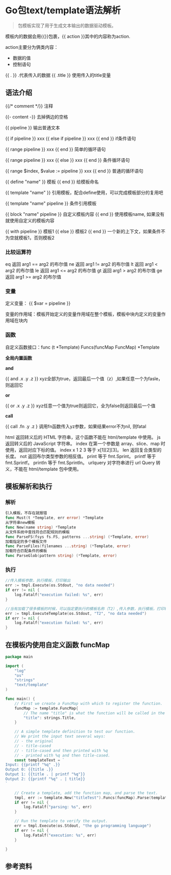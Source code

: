 # Go包text/template语法解析

> 包模板实现了用于生成文本输出的数据驱动模板。

模板内的数据会用{{}}包裹，{{ action }}其中的内容称为action.

action主要分为俩类内容：
  - 数据的值
  - 控制语句

{{ . }} .代表传入的数据 {{ .title }} 使用传入的title变量

## 语法介绍

{{/* comment */}} 注释

{{- content -}} 去掉俩边的空格

{{ pipeline }} 输出普通文本


{{ if pipeline }} xxx {{ else if pipeline }} xxx {{ end }} if条件语句

{{ range pipeline }} xxx {{ end }}  简单的循环语句

{{ range pipeline }} xxx {{ else }} xxx {{ end }} 条件循环语句

{{ range $index, $value := pipeline }} xxx {{ end }} 普通的循环语句

{{ define "name" }} 模板 {{ end }} 给模板命名

{{ template "name" }} 引用模板，配合define使用，可以完成模板部分的复用吧

{{ template "name" pipeline }} 条件引用模板

{{ block "name" pipeline }} 自定义模板内容 {{ end }} 使用模板name, 如果没有就使用自定义的模板内容

{{ with pipeline }} 模板1 {{ else }} 模板2 {{ end }} 一个新的上下文，如果条件不为空就模板1，否则模板2

### 比较运算符

eq
	 返回 arg1 == arg2 的布尔值
ne
	 返回 arg1 != arg2 的布尔值
lt
	 返回 arg1 < arg2 的布尔值
le
	 返回 arg1 <= arg2 的布尔值
gt
	 返回 arg1 > arg2 的布尔值
ge
	 返回 arg1 >= arg2 的布尔值

### 变量

定义变量： {{ $var = pipeline }}

变量的作用域：模板开始定义的变量作用域在整个模板，模板中块内定义的变量作用域在块内

### 函数

自定义函数接口：func (t *Template) Funcs(funcMap FuncMap) *Template 

**全局内置函数**

**and**

{{ and .x .y .z }} xyz全部为true，返回最后一个值（z）,如果任意一个为fasle，则返回它

**or**

{{ or .x .y .z }} xyz任意一个值为true则返回它，全为false则返回最后一个值

**call**

{{ call .fn .y .z } 调用fn函数传入yz参数，如果结果error不为nil, 则fatal

html
返回转义后的 HTML 字符串，这个函数不能在 html/template 中使用。
js
返回转义后的 JavaScript 字符串。
index
在第一个参数是 array、slice、map 时使用，返回对应下标的值。
index x 1 2 3 等于 x[1][2][3]。
len
返回复合类型的长度。
not
返回布尔类型参数的相反值。
print
等于 fmt.Sprint。
printf
等于 fmt.Sprintf。
println
等于 fmt.Sprintln。
urlquery
对字符串进行 url Query 转义，不能在 html/template 包中使用。



## 模板解析和执行

### 解析

```go
引入模板，不存在就报错
func Must(t *Template, err error) *Template
从字符串new模板
func New(name string) *Template
从文件系统中查找符合匹配规则的模板
func ParseFS(fsys fs.FS, patterns ...string) (*Template, error)
加载指定的多个模板文件
func ParseFiles(filenames ...string) (*Template, error)
加载符合匹配条件的模板
func ParseGlob(pattern string) (*Template, error)
```

### 执行

```go
//传入模板参数，执行模板，打印输出
err := tmpl.Execute(os.Stdout, "no data needed")
if err != nil {
	log.Fatalf("execution failed: %s", err)
}

//当有加载了很多模板的时候，可以指定要执行的模板名称（T2）,传入参数，执行模板，打印输出
err := tmpl.ExecuteTemplate(os.Stdout, "T2", "no data needed")
if err != nil {
	log.Fatalf("execution failed: %s", err)
}
```

## 在模板内使用自定义函数 funcMap

```go
package main

import (
	"log"
	"os"
	"strings"
	"text/template"
)

func main() {
	// First we create a FuncMap with which to register the function.
	funcMap := template.FuncMap{
		// The name "title" is what the function will be called in the template text.
		"title": strings.Title,
	}

	// A simple template definition to test our function.
	// We print the input text several ways:
	// - the original
	// - title-cased
	// - title-cased and then printed with %q
	// - printed with %q and then title-cased.
	const templateText = `
Input: {{printf "%q" .}}
Output 0: {{title .}}
Output 1: {{title . | printf "%q"}}
Output 2: {{printf "%q" . | title}}
`

	// Create a template, add the function map, and parse the text.
	tmpl, err := template.New("titleTest").Funcs(funcMap).Parse(templateText)
	if err != nil {
		log.Fatalf("parsing: %s", err)
	}

	// Run the template to verify the output.
	err = tmpl.Execute(os.Stdout, "the go programming language")
	if err != nil {
		log.Fatalf("execution: %s", err)
	}

}
```


## 参考资料

[](https://pkg.go.dev/text/template)
[](https://juejin.cn/post/6844903762901860360)


